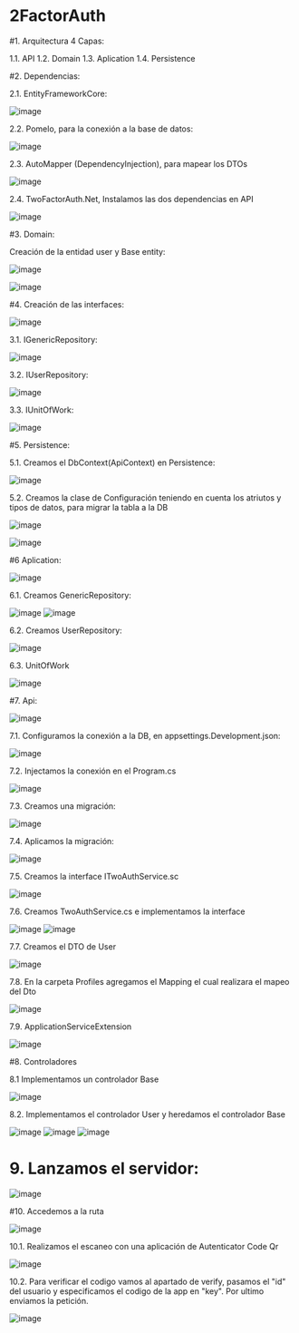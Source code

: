 # 2FactorAuth

#1. Arquitectura 4 Capas:
  
  1.1. API
  1.2. Domain
  1.3. Aplication
  1.4. Persistence


#2. Dependencias:

  2.1. EntityFrameworkCore:
  
  ![image](https://github.com/CamiloHdez97/2FactorAuth/assets/45055602/9031849f-48bc-40ac-9568-e37ef90a4dbe)


  2.2. Pomelo, para la conexión a la base de datos:

  ![image](https://github.com/CamiloHdez97/2FactorAuth/assets/45055602/736c44a6-9309-47a5-9b02-4999df3830e0)

  2.3. AutoMapper (DependencyInjection), para mapear los DTOs

  ![image](https://github.com/CamiloHdez97/2FactorAuth/assets/45055602/26132d95-b71e-47a2-b043-68540a49cc14)

  2.4. TwoFactorAuth.Net, Instalamos las dos dependencias en API

  ![image](https://github.com/CamiloHdez97/2FactorAuth/assets/45055602/e0fd274b-9616-43d1-b5e6-a685040fff2e)

     
#3. Domain:
   
   Creación de la entidad user y Base entity:
   
   ![image](https://github.com/CamiloHdez97/2FactorAuth/assets/45055602/d378698a-777b-45c8-9a8e-37f9f5306ddf)

   ![image](https://github.com/CamiloHdez97/2FactorAuth/assets/45055602/2cfa5dff-acd9-4184-a72e-ff87a93821be)


#4. Creación de las interfaces:

   ![image](https://github.com/CamiloHdez97/2FactorAuth/assets/45055602/d092d45b-7c9a-483c-92a6-ee7e62233729)

  3.1. IGenericRepository:
  
   ![image](https://github.com/CamiloHdez97/2FactorAuth/assets/45055602/bf31d330-10be-433b-a1cc-af071f45ee42)

  3.2. IUserRepository:
  
  ![image](https://github.com/CamiloHdez97/2FactorAuth/assets/45055602/119b6c2b-242e-4bd1-9bd9-623d72fd7c42)

  3.3. IUnitOfWork:

  ![image](https://github.com/CamiloHdez97/2FactorAuth/assets/45055602/fea94edb-601a-483a-ae33-8a89d3c05a17)


#5. Persistence:
  
  5.1. Creamos el DbContext(ApiContext) en Persistence:

  ![image](https://github.com/CamiloHdez97/2FactorAuth/assets/45055602/f4fed108-489c-418e-8752-85c1a1fb36e4)

  5.2. Creamos la clase de Configuración teniendo en cuenta los atriutos y tipos de datos, para migrar la tabla a la DB
  
  ![image](https://github.com/CamiloHdez97/2FactorAuth/assets/45055602/85f74512-ab79-4060-9f04-787720085fd2)

  ![image](https://github.com/CamiloHdez97/2FactorAuth/assets/45055602/2adbe336-1af9-4d9d-8230-27dcfa973439)


#6 Aplication:

  ![image](https://github.com/CamiloHdez97/2FactorAuth/assets/45055602/d9713ad1-a559-4924-a2b6-8188781fb7c7)

  6.1. Creamos GenericRepository:
  
  ![image](https://github.com/CamiloHdez97/2FactorAuth/assets/45055602/13c745ec-ebdc-4ad2-9689-8bbd74ca0205)
  ![image](https://github.com/CamiloHdez97/2FactorAuth/assets/45055602/51d7991e-4375-43ef-aa8e-74cbf549bbfb)

  6.2. Creamos UserRepository:
  
  ![image](https://github.com/CamiloHdez97/2FactorAuth/assets/45055602/be84d593-3ab9-4242-b766-2c3a5ed9cc47)

  6.3. UnitOfWork

  ![image](https://github.com/CamiloHdez97/2FactorAuth/assets/45055602/224a3dd1-d0ba-4b82-831c-ae2458c97bbb)
  

#7. Api:

  ![image](https://github.com/CamiloHdez97/2FactorAuth/assets/45055602/c91decf8-4c71-466e-a4c7-135552d1488b)

  7.1. Configuramos la conexión a la DB, en appsettings.Development.json:

  ![image](https://github.com/CamiloHdez97/2FactorAuth/assets/45055602/8a9bd557-06a7-40ce-9c8e-12da4b0cd38b)

  7.2. Injectamos la conexión en el Program.cs
  
  ![image](https://github.com/CamiloHdez97/2FactorAuth/assets/45055602/656203f1-eabe-4552-97f1-0233fd2b6ad4)

  7.3. Creamos una migración:
  
  ![image](https://github.com/CamiloHdez97/2FactorAuth/assets/45055602/60b04795-c62d-4fe7-88d8-b0f4d98343ac)

  7.4. Aplicamos la migración:
  
  ![image](https://github.com/CamiloHdez97/2FactorAuth/assets/45055602/58a1744a-cee3-4d3e-bad7-7cd5cd144b93)

  7.5. Creamos la interface ITwoAuthService.sc

  ![image](https://github.com/CamiloHdez97/2FactorAuth/assets/45055602/0b800859-034b-4505-9098-0c486684027a)

  7.6. Creamos TwoAuthService.cs e implementamos la interface

  ![image](https://github.com/CamiloHdez97/2FactorAuth/assets/45055602/00a05982-d3c8-40cd-bc55-ea511f0fbb36)
  ![image](https://github.com/CamiloHdez97/2FactorAuth/assets/45055602/f964ec65-eca4-4603-b311-d48b77f6cfe1)

  7.7. Creamos el DTO de User
  
  ![image](https://github.com/CamiloHdez97/2FactorAuth/assets/45055602/bbe73aa2-107d-4f28-9adf-42140b98f8f1)

  7.8. En la carpeta Profiles agregamos el Mapping el cual realizara el mapeo del Dto

  ![image](https://github.com/CamiloHdez97/2FactorAuth/assets/45055602/34a0fc78-2da4-4156-8cd7-1eeb608aafa2)

  7.9. ApplicationServiceExtension

  ![image](https://github.com/CamiloHdez97/2FactorAuth/assets/45055602/9de463ff-03fd-47d9-ae93-dd03646b489a)

#8. Controladores

  8.1 Implementamos un controlador Base
  
  ![image](https://github.com/CamiloHdez97/2FactorAuth/assets/45055602/7ca88c0d-2b0a-410f-8b83-6dd6ad7f01f4)

  8.2. Implementamos el controlador User y heredamos el controlador Base

  ![image](https://github.com/CamiloHdez97/2FactorAuth/assets/45055602/78d2eb2d-612a-4be7-a452-a994ec9515f1)
  ![image](https://github.com/CamiloHdez97/2FactorAuth/assets/45055602/922e3195-5577-4c50-a097-9c72ab78db08)
  ![image](https://github.com/CamiloHdez97/2FactorAuth/assets/45055602/cef7bedd-c10c-489e-bb57-9ed61c4ba193)

# 9. Lanzamos el servidor:

  ![image](https://github.com/CamiloHdez97/2FactorAuth/assets/45055602/c2b65aea-e1f8-43da-89c4-7b8b0451efd9)

#10. Accedemos a la ruta 
  
  ![image](https://github.com/CamiloHdez97/2FactorAuth/assets/45055602/da70b990-7d9a-4d18-ab00-8b387724f051)

  10.1. Realizamos el escaneo con una aplicación de Autenticator Code Qr   

  ![image](https://github.com/CamiloHdez97/2FactorAuth/assets/45055602/2eed0dcc-211d-4d13-a7e3-3cf082115a9d)

  10.2. Para verificar el codigo vamos al apartado de verify, pasamos el "id" del usuario y         especificamos el codigo de la app en "key". Por ultimo enviamos la petición.

  ![image](https://github.com/CamiloHdez97/2FactorAuth/assets/45055602/ab15705a-422c-474b-a0eb-04964cf82ebf)


  

  



    

      


  
  

  

  

  
  

  

  


   
   





